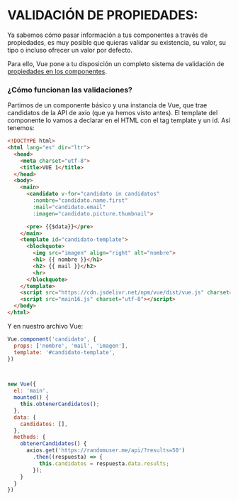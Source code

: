 # VALIDACIÓN DE PROPIEDADES:

Ya sabemos cómo pasar información a tus componentes a través de propiedades, es muy posible que quieras validar su existencia, su valor, su tipo o incluso ofrecer un valor por defecto.

Para ello, Vue pone a tu disposición un completo sistema de validación de [propiedades en los componentes](https://vuejs.org/v2/guide/components-props.html#Prop-Validation).

### ¿Cómo funcionan las validaciones?

  Partimos de un componente básico y una instancia de Vue, que trae candidatos de la API de axio (que ya hemos visto antes).
  El template del componente lo vamos a declarar en el HTML con el tag template y un id. Así tenemos:

```html
<!DOCTYPE html>
<html lang="es" dir="ltr">
  <head>
    <meta charset="utf-8">
    <title>VUE 1</title>
  </head>
  <body>
    <main>
      <candidato v-for="candidato in candidatos"
        :nombre="candidato.name.first"
        :mail="candidato.email"
        :imagen="candidato.picture.thumbnail">

      <pre> {{$data}}</pre>
    </main>
    <template id="candidato-template">
      <blockquote>
        <img src="imagen" align="right" alt="nombre">
        <h1> {{ nombre }}</h1>
        <h2> {{ mail }}</h2>
        <hr>
      </blockquote>
    </template>
    <script src="https://cdn.jsdelivr.net/npm/vue/dist/vue.js" charset="utf-8"></script>
    <script src="main16.js" charset="utf-8"></script>
  </body>
</html>
```
  Y en nuestro archivo Vue:
```javascript
Vue.component('candidato', {
  props: ['nombre', 'mail', 'imagen'],
  template: '#candidato-template',
})



new Vue({
  el: 'main',
  mounted() {
    this.obtenerCandidatos();
  },
  data: {
    candidatos: [],
  },
  methods: {
    obtenerCandidatos() {
      axios.get('https://randomuser.me/api/?results=50')
        .then((respuesta) => {
          this.candidatos = respuesta.data.results;
        });
    }
  }
})
```
